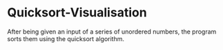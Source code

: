 # Quicksort-Visualisation
After being given an input of a series of unordered numbers, the program sorts them using the quicksort algorithm.
